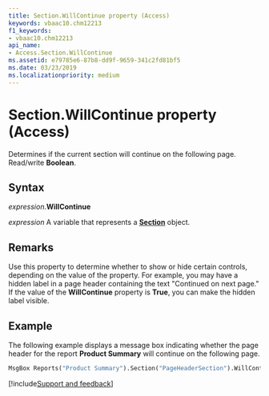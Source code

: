 ```yaml
---
title: Section.WillContinue property (Access)
keywords: vbaac10.chm12213
f1_keywords:
- vbaac10.chm12213
api_name:
- Access.Section.WillContinue
ms.assetid: e79785e6-87b8-dd9f-9659-341c2fd81bf5
ms.date: 03/23/2019
ms.localizationpriority: medium
---
```



# Section.WillContinue property (Access)

Determines if the current section will continue on the following page. Read/write **Boolean**.


## Syntax

_expression_.**WillContinue**

_expression_ A variable that represents a **[Section](Access.Section.md)** object.


## Remarks

Use this property to determine whether to show or hide certain controls, depending on the value of the property. For example, you may have a hidden label in a page header containing the text "Continued on next page." If the value of the **WillContinue** property is **True**, you can make the hidden label visible.


## Example

The following example displays a message box indicating whether the page header for the report **Product Summary** will continue on the following page.

```vb
MsgBox Reports("Product Summary").Section("PageHeaderSection").WillContinue
```



[!include[Support and feedback](~/includes/feedback-boilerplate.md)]